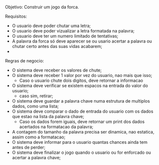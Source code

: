Objetivo:
	Construir um jogo da forca.

Requisitos:

- O usuario deve poder chutar uma letra;
- O usuario deve poder vizualizar a letra formatada na palavra;
- O usuario deve ter um numero limitado de tentativas;
- A palavra da forca só deve aparecer se ou usario acertar a palavra ou chutar certo antes das suas vidas acabarem;
- 

Regras de negocio:

- O sistema deve receber os valores de chute;
- O sistema deve receber 1 valor por vez do usuario, nao mais que isso;
    - Caso o usuario chute dois digitos, deve retornar a informacao 
- O sistema deve verificar se existem espacos na entrada do valor do usuario;
    - caso sim, retirar;
- O sistema deve guardar a palavra chave numa estrutura de multiplos dados, como uma lista;
- O sistema deve comparar o dado de entrada do usuario com os dados que estao na lista da palavra chave;
    - Caso os dados forem iguais, deve retornar um print dos dados acertados na formatacao da palavra;
- A contagem do tamanho da palavra precisa ser dinamica, nao estatica, assim como a formatacao; 
- O sistema deve informar para o usuario quantas chances ainda tem antes de perder;
- O sistema deve finalizar o jogo quando o usuario ou for enforcado ou acertar a palavra chave;
